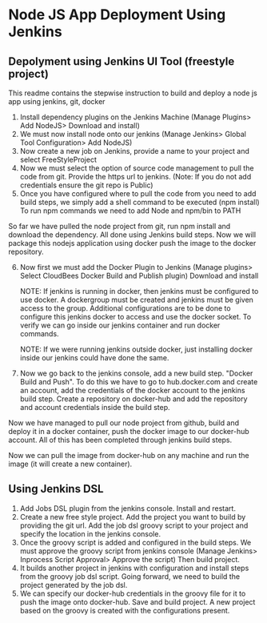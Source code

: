 # Node JS App Deployment Using Jenkins

## Depolyment using Jenkins UI Tool (freestyle project)
This readme contains the stepwise instruction to build and deploy a node js app using jenkins, git, docker

1. Install dependency plugins on the Jenkins Machine (Manage Plugins> Add NodeJS> Download and install)
2. We must now install node onto our jenkins (Manage Jenkins> Global Tool Configuration> Add NodeJS)
3. Now create a new job on Jenkins, provide a name to your project and select FreeStyleProject
4. Now we must select the option of source code management to pull the code from git. Provide the https url to jenkins. (Note: If you do not add credentials ensure the git repo is Public)
5. Once you have configured where to pull the code from you need to add build steps, we simply add a shell command to be executed (npm install) To run npm commands we need to add Node and npm/bin to PATH

So far we have pulled the node project from git, run npm install and download the dependency. All done using Jenkins build steps. Now we will package this nodejs application using docker push the image to the docker repository. 

6. Now first we must add the Docker Plugin to Jenkins (Manage plugins> Select CloudBees Docker Build and Publish plugin) Download and install

    NOTE: If jenkins is running in docker, then jenkins must be configured to use docker. A dockergroup must be created and jenkins must be given access to the group. Additional configurations are to be done to configure this jenkins docker to access and use the docker socket. To verify we can go inside our jenkins container and run docker commands.
    
    NOTE: If we were running jenkins outside docker, just installing docker inside our jenkins could have done the same.
7. Now we go back to the jenkins console, add a new build step. "Docker Build and Push". To do this we have to go to hub.docker.com and create an account, add the credentials of the docker account to the jenkins build step. Create a repository on docker-hub and add the repository and account credentials inside the build step. 

Now we have managed to pull our node project from github, build and deploy it in a docker container, push the docker image to our docker-hub account. All of this has been completed through jenkins build steps.

Now we can pull the image from docker-hub on any machine and run the image (it will create a new container). 

## Using Jenkins DSL

1. Add Jobs DSL plugin from the jenkins console. Install and restart.
2. Create a new free style project. Add the project you want to build by providing the git url. Add the job dsl groovy script to your project and specify the location in the jenkins console. 
3. Once the groovy script is added and configured in the build steps. We must approve the groovy script from jenkins console (Manage Jenkins> Inprocess Script Approval> Approve the script) Then build project.
4. It builds another project in jenkins with configuration and install steps from the groovy job dsl script. Going forward, we need to build the project generated by the job dsl.
5. We can specify our docker-hub credentials in the groovy file for it to push the image onto docker-hub. Save and build project. A new project based on the groovy is created with the configurations present. 
